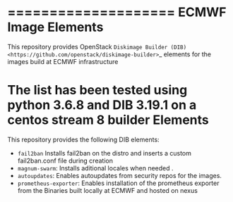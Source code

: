 ====================
ECMWF Image Elements
====================

This repository provides OpenStack `Diskimage Builder (DIB)
<https://github.com/openstack/diskimage-builder>`_ elements for the images build at ECMWF infrastructure

The list has been tested using python 3.6.8 and DIB 3.19.1 
on a centos stream 8 builder
Elements
========

This repository provides the following DIB elements:

* ``fail2ban`` Installs fail2ban on the distro and inserts a custom fail2ban.conf file during creation
* ``magnum-swarm``: Installs aditional locales when needed .
* ``autoupdates``: Enables autoupdates from security repos for the images.
* ``prometheus-exporter``: Enables installation of the prometheus exporter from the Binaries built locally at ECMWF and hosted on nexus

